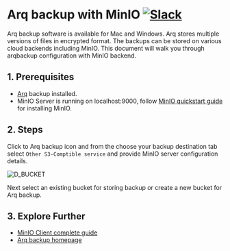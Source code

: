 # Arq backup with MinIO [![Slack](https://slack.minio.io/slack?type=svg)](https://slack.minio.io)

Arq backup software is available for Mac and Windows. Arq stores multiple versions of files in encrypted format. The  backups can be stored on various cloud backends including MinIO. This document will walk you through arqbackup configuration with MinIO backend.

## 1. Prerequisites

* [Arq](https://www.arqbackup.com/) backup installed.
* MinIO Server is running on localhost:9000, follow [MinIO quickstart guide](https://docs.minio.io/docs/minio-quickstart-guide) for installing MinIO.

## 2. Steps

Click to Arq backup icon and from the choose your backup destination tab select ``Other S3-Comptible service`` and provide MinIO server configuration details.

![D_BUCKET](https://raw.githubusercontent.com/minio/cookbook/master/docs/screenshots/arqbackup.png?raw=true)

Next select an existing bucket for storing backup or create a new bucket for Arq backup.

## 3. Explore Further

* [MinIO Client complete guide](https://docs.minio.io/docs/minio-client-complete-guide)
* [Arq backup homepage](https://www.arqbackup.com/)


